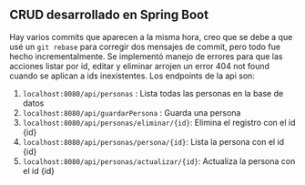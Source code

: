 ## CRUD desarrollado en Spring Boot

Hay varios commits que aparecen a la misma hora, creo que se debe a que usé un `git rebase` para corregir dos mensajes de commit, pero todo fue hecho incrementalmente.
Se implementó manejo de errores para que las acciones listar por id, editar y eliminar arrojen un error 404 not found cuando se aplican a ids inexistentes.
Los endpoints de la api son:

1. `localhost:8080/api/personas`  : Lista todas las personas en la base de datos
2. `localhost:8080/api/guardarPersona` : Guarda una persona
3. `localhost:8080/api/personas/eliminar/{id}`: Elimina el registro con el id {id}
4. `localhost:8080/api/personas/persona/{id}`: Lista la persona con el id {id}
5. `localhost:8080/api/personas/actualizar/{id}`: Actualiza la persona con el id {id}
